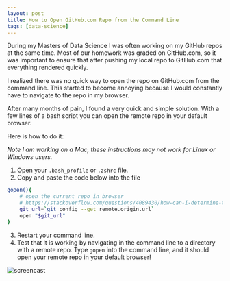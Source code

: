 ```yaml
---
layout: post
title: How to Open GitHub.com Repo from the Command Line
tags: [data-science]
---
```


During my Masters of Data Science I was often working on my GitHub repos at the same time. Most of our homework was graded on GitHub.com, so it was important to ensure that after pushing my local repo to GitHub.com that everything rendered quickly.

I realized there was no quick way to open the repo on GitHub.com from the command line. This started to become annoying because I would constantly have to navigate to the repo in my browser.

After many months of pain, I found a very quick and simple solution. With a few lines of a bash script you can open the remote repo in your default browser.

Here is how to do it:

*Note I am working on a Mac, these instructions may not work for Linux or Windows users.*

1. Open your `.bash_profile` or `.zshrc` file.
2. Copy and paste the code below into the file

```bash
gopen(){
    # open the current repo in browser
    # https://stackoverflow.com/questions/4089430/how-can-i-determine-the-url-that-a-local-git-repository-was-originally-cloned-fr
    git_url=`git config --get remote.origin.url`
    open "$git_url"
}
```
3. Restart your command line.
4. Test that it is working by navigating in the command line to a directory with a remote repo. Type `gopen` into the command line, and it should open your remote repo in your default browser!

![screencast](https://i.imgur.com/rMNNld4.gif)
